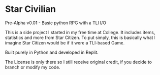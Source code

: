 # Star Civilian
Pre-Alpha v0.01 - Basic python RPG with a TLI I/O

This is a side project I started in my free time at College.
It includes items, statistics and more from Star Citizen.
To put simply, this is basically what I imagine Star Citizen would be if it were a TLI-based Game.

Built purely in Python and developed in Replit.

The License is only there so I still receive original credit, if you decide to branch or modify my code.

